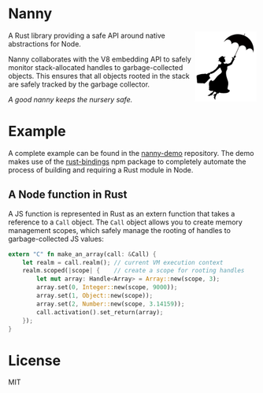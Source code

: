 # Nanny

<img align="right" src="silhouette.png" alt="silhouette"/>A Rust library providing a safe API around native abstractions for Node.

Nanny collaborates with the V8 embedding API to safely monitor stack-allocated handles to garbage-collected objects. This ensures that all objects rooted in the stack are safely tracked by the garbage collector.

*A good nanny keeps the nursery safe.*

# Example

A complete example can be found in the [nanny-demo](https://github.com/dherman/nanny-demo) repository. The demo makes use of the [rust-bindings](https://www.npmjs.com/package/rust-bindings) npm package to completely automate the process of building and requiring a Rust module in Node.

## A Node function in Rust

A JS function is represented in Rust as an extern function that takes a reference to a `Call` object. The `Call` object allows you to create memory management scopes, which safely manage the rooting of handles to garbage-collected JS values:

```rust
extern "C" fn make_an_array(call: &Call) {
    let realm = call.realm(); // current VM execution context
    realm.scoped(|scope| {    // create a scope for rooting handles
        let mut array: Handle<Array> = Array::new(scope, 3);
        array.set(0, Integer::new(scope, 9000));
        array.set(1, Object::new(scope));
        array.set(2, Number::new(scope, 3.14159));
        call.activation().set_return(array);
    });
}
```

# License

MIT

